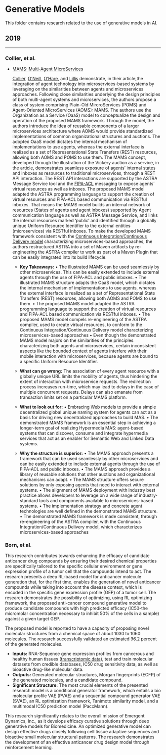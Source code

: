 Generative Models
=====

This folder contains research related to the use of generative models in AI.

## 2019
---

### Collier, et al.

- [MAMS: Multi-Agent MicroServices](Collier_2019.pdf)

   [Collier](https://people.ucd.ie/rem.collier/), [O'Neill](https://people.ucd.ie/eoin.oneill/), [O’Hare](https://people.ucd.ie/gregory.ohare/), and [Lillis](https://people.ucd.ie/david.lillis/) demonstrate, in their article,the integration of agent technology into microservices-based systems by leveraging on the similarities between agents and microservices approaches.  Following close similarities underlying the design principles of both multi-agent systems and microservices, the authors propose a class of system comprising Plain-Old MircroServices (POMS) and Agent-Oriented MicroServices (AOMS): MAMS. The authors use the Organization as a Service (OaaS) model to conceptualize the design and operation of the proposed MAMS framework. Through the model, the authors introduce the idea of reusable components of a larger microservices architecture where AOMS would provide standardized implementations of common organizational structures and auctions. The adopted OaaS model dictates the internal mechanism of implementations to use agents, whereas the external interface is realized as a set of Representational State Transfers (REST) resources, allowing both AOMS and POMS to use them. The MAMS concept, developed through the illustration of the Vickery auction as a service, in the article, demonstrates seamless exposure of agents’ internal states and inboxes as resources to traditional microservices, through a REST API interaction. The REST API interactions are supported by the ASTRA Message Service tool and the [FIPA-ACL](http://www.fipa.org/repository/aclspecs.html)  messaging to expose agents’ virtual resources as well as inboxes. The proposed MAMS model adapted the ASTRA programming language to support the creation of virtual resources and FIPA-ACL based communication via RESTful inboxes. That means the MAMS model builds an internal network of resources (States of agents and agent inboxes) supported by Agent communication language as well as ASTRA Message Service, and links the internal resources marked ‘public’ and identified through a globally unique Uniform Resource Identifier to the external entities (microservices) via RESTful inboxes. To make the developed MAMS framework consistent with the [Continuous Integration/Continuous Delivery model](https://en.wikipedia.org/wiki/CI/CD) characterizing microservices-based approaches, the authors restructured ASTRA into a set of Maven artifacts by re-engineering the ASTRA compiler to work as part of a Maven Plugin that can be easily integrated into its build lifecycle.  

   - **Key Takeaways:** 
   •	The illustrated MAMS can be used seamlessly by other microservices. This can be easily extended to include external agents through the use of FIPA-ACL and public inboxes.
•	The illustrated MAMS structure adapts the OaaS model, which dictates the internal mechanism of implementations to use agents, whereas the external interface is realized as a set of Representational State Transfers (REST) resources, allowing both AOMS and POMS to use them.
•	The proposed MAMS model adapted the ASTRA programming language to support the creation of virtual resources and FIPA-ACL based communication via RESTful inboxes.
•	The proposed MAMS model compels re-engineering of the ASTRA compiler, used to create virtual resources, to conform to the Continuous Integration/Continuous Delivery model characterizing microservices-based approaches
•	Even though the demonstrated MAMS model majors on the similarities of the principles characterizing both agents and microservices, certain inconsistent aspects like the bounded context of agents interfere with their mobile interaction with microservices, because agents are bound to a specific Uniform Resource Identifier.

   - **What can go wrong:**
  The association of every agent resource with a globally unique URL limits the mobility of agents, thus hindering the extent of interaction with microservice requests. The redirection process increases run-time, which may lead to delays in the case of multiple concurrent requests. Delays can also emanate from transaction limits set on a particular MAMS platform.
   - **What to look out for:** 
   •	Embracing Web models to provide a simple decentralized global unique naming system for agents can act as a basis for driving new decentralized approaches to build MAS.
•	The demonstrated MAMS framework is an essential step in achieving a longer-term goal of realizing Hypermedia MAS: agent-based systems that can discover, consume and integrate hypermedia services that act as an enabler for Semantic Web and Linked Data systems.

  - **Why the structure is superior:** 
 •	The MAMS approach presents a framework that can be used seamlessly by other microservices and can be easily extended to include external agents through the use of FIPA-ACL and public inboxes.
•	The MAMS approach provides a library of reusable solutions that other auctions and organizational mechanisms can adapt. 
•	The MAMS structure offers secure solutions by only exposing agents that need to interact with external systems. 
•	The alignment of MAMS deployment with industry best practice allows developers to leverage on a wide range of industry-standard tools and components available to microservices-based systems.
•	The implementation strategy and concrete agent technologies are well defined in the demonstrated MAMS structure. 
•	The demonstrated MAMS framework is made consistent, through re-engineering of the ASTRA compiler, with the Continuous Integration/Continuous Delivery model, which characterizes microservices-based approaches


    
  


### Born, et al.

   This research contributes towards enhancing the efficacy of candidate anticancer drug compounds by ensuring their desired chemical properties are specifically tailored to the specific cellular environment or gene expression profile of a tumor cell that the compounds intend to act. The research presents a deep RL-based model for anticancer molecule generation that, for the first time, enables the generation of novel anticancer compounds while taking into account the disease context, which is encoded in the specific gene expression profile (GEP) of a tumor cell. The research demonstrates the possibility of optimizing, using RL optimizing framework, the proposed anti-cancer compound generative model to produce candidate compounds with high predicted efficacy (IC50-the micromolar concentration necessary to inhibit 50% of the cells in a sample) against a given target GEP. 

   The proposed model is reported to have a capacity of proposing novel molecular structures from a chemical space of about 1030 to 1060 molecules. The research successfully validated an estimated 96.2 percent of the generated molecules. 
   - **Inputs:** RNA-Sequence gene expression profiles from cancerous and healthy human tissues ([transcriptomic data](https://www.ncbi.nlm.nih.gov/pubmed/20972753)), test and train molecular datasets from credible databases, IC50 drug sensitivity data, as well as bioactive drug-like molecular data. 
   - **Outputs:** Generated molecular structures, Morgan fingerprints (ECFP) of the generated molecules, and a candidate compound. 
   - **Significant Structure:** The most crucial elements of the presented research model is a conditional generator framework, which entails a bio molecular profile VAE (PVAE) and a sequential compound generator VAE (SVAE), an RL optimization framework, Tanimoto similarity model, and a multimodal IC50 prediction model (PaccMann). 

   This research significantly relates to the overall mission of Emergent Dynamics, Inc., as it develops efficacy curative solutions through deep generative models for Biomedicine. An optimized generative model can design effective drugs closely following cell tissue adaptive sequences and bioactive small molecular structural patterns. The research demonstrates the development of an effective anticancer drug design model through reinforcement learning.
